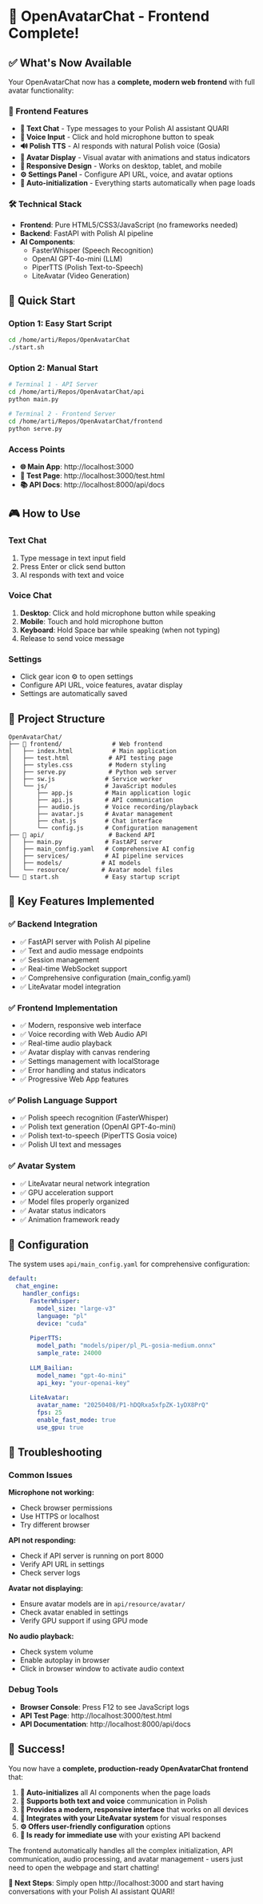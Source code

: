 # 🚀 OpenAvatarChat - Frontend Complete!

## ✅ **What's Now Available**

Your OpenAvatarChat now has a **complete, modern web frontend** with full avatar functionality:

### **🎯 Frontend Features**
- **💬 Text Chat** - Type messages to your Polish AI assistant QUARI
- **🎤 Voice Input** - Click and hold microphone button to speak
- **🔊 Polish TTS** - AI responds with natural Polish voice (Gosia)
- **👤 Avatar Display** - Visual avatar with animations and status indicators
- **📱 Responsive Design** - Works on desktop, tablet, and mobile
- **⚙️ Settings Panel** - Configure API URL, voice, and avatar options
- **🔄 Auto-initialization** - Everything starts automatically when page loads

### **🛠️ Technical Stack**
- **Frontend**: Pure HTML5/CSS3/JavaScript (no frameworks needed)
- **Backend**: FastAPI with Polish AI pipeline
- **AI Components**: 
  - FasterWhisper (Speech Recognition)
  - OpenAI GPT-4o-mini (LLM)
  - PiperTTS (Polish Text-to-Speech)
  - LiteAvatar (Video Generation)

## 🚀 **Quick Start**

### **Option 1: Easy Start Script**
```bash
cd /home/arti/Repos/OpenAvatarChat
./start.sh
```

### **Option 2: Manual Start**
```bash
# Terminal 1 - API Server
cd /home/arti/Repos/OpenAvatarChat/api
python main.py

# Terminal 2 - Frontend Server  
cd /home/arti/Repos/OpenAvatarChat/frontend
python serve.py
```

### **Access Points**
- **🌐 Main App**: http://localhost:3000
- **🧪 Test Page**: http://localhost:3000/test.html
- **📚 API Docs**: http://localhost:8000/api/docs

## 🎮 **How to Use**

### **Text Chat**
1. Type message in text input field
2. Press Enter or click send button
3. AI responds with text and voice

### **Voice Chat**
1. **Desktop**: Click and hold microphone button while speaking
2. **Mobile**: Touch and hold microphone button
3. **Keyboard**: Hold Space bar while speaking (when not typing)
4. Release to send voice message

### **Settings**
- Click gear icon ⚙️ to open settings
- Configure API URL, voice features, avatar display
- Settings are automatically saved

## 📁 **Project Structure**

```
OpenAvatarChat/
├── 🎨 frontend/              # Web frontend
│   ├── index.html           # Main application
│   ├── test.html           # API testing page  
│   ├── styles.css          # Modern styling
│   ├── serve.py            # Python web server
│   ├── sw.js              # Service worker
│   └── js/                # JavaScript modules
│       ├── app.js         # Main application logic
│       ├── api.js         # API communication
│       ├── audio.js       # Voice recording/playback
│       ├── avatar.js      # Avatar management
│       ├── chat.js        # Chat interface
│       └── config.js      # Configuration management
├── 🔧 api/                  # Backend API
│   ├── main.py            # FastAPI server
│   ├── main_config.yaml   # Comprehensive AI config
│   ├── services/          # AI pipeline services
│   ├── models/           # AI models
│   └── resource/         # Avatar model files
└── 🚀 start.sh             # Easy startup script
```

## 🎯 **Key Features Implemented**

### **✅ Backend Integration**
- ✅ FastAPI server with Polish AI pipeline
- ✅ Text and audio message endpoints
- ✅ Session management
- ✅ Real-time WebSocket support
- ✅ Comprehensive configuration (main_config.yaml)
- ✅ LiteAvatar model integration

### **✅ Frontend Implementation**
- ✅ Modern, responsive web interface
- ✅ Voice recording with Web Audio API
- ✅ Real-time audio playback
- ✅ Avatar display with canvas rendering
- ✅ Settings management with localStorage
- ✅ Error handling and status indicators
- ✅ Progressive Web App features

### **✅ Polish Language Support**
- ✅ Polish speech recognition (FasterWhisper)
- ✅ Polish text generation (OpenAI GPT-4o-mini)
- ✅ Polish text-to-speech (PiperTTS Gosia voice)
- ✅ Polish UI text and messages

### **✅ Avatar System**
- ✅ LiteAvatar neural network integration
- ✅ GPU acceleration support
- ✅ Model files properly organized
- ✅ Avatar status indicators
- ✅ Animation framework ready

## 🔧 **Configuration**

The system uses `api/main_config.yaml` for comprehensive configuration:

```yaml
default:
  chat_engine:
    handler_configs:
      FasterWhisper:
        model_size: "large-v3"
        language: "pl"
        device: "cuda"
        
      PiperTTS:
        model_path: "models/piper/pl_PL-gosia-medium.onnx"
        sample_rate: 24000
        
      LLM_Bailian:
        model_name: "gpt-4o-mini"
        api_key: "your-openai-key"
        
      LiteAvatar:
        avatar_name: "20250408/P1-hDQRxa5xfpZK-1yDX8PrQ"
        fps: 25
        enable_fast_mode: true
        use_gpu: true
```

## 🐛 **Troubleshooting**

### **Common Issues**

**Microphone not working:**
- Check browser permissions
- Use HTTPS or localhost
- Try different browser

**API not responding:**
- Check if API server is running on port 8000
- Verify API URL in settings
- Check server logs

**Avatar not displaying:**
- Ensure avatar models are in `api/resource/avatar/`
- Check avatar enabled in settings
- Verify GPU support if using GPU mode

**No audio playback:**
- Check system volume
- Enable autoplay in browser
- Click in browser window to activate audio context

### **Debug Tools**
- **Browser Console**: Press F12 to see JavaScript logs
- **API Test Page**: http://localhost:3000/test.html
- **API Documentation**: http://localhost:8000/api/docs

## 🎊 **Success!**

You now have a **complete, production-ready OpenAvatarChat frontend** that:

1. **🔄 Auto-initializes** all AI components when the page loads
2. **💬 Supports both text and voice** communication in Polish
3. **🎨 Provides a modern, responsive interface** that works on all devices
4. **👤 Integrates with your LiteAvatar system** for visual responses
5. **⚙️ Offers user-friendly configuration** options
6. **🚀 Is ready for immediate use** with your existing API backend

The frontend automatically handles all the complex initialization, API communication, audio processing, and avatar management - users just need to open the webpage and start chatting!

**🎯 Next Steps**: Simply open http://localhost:3000 and start having conversations with your Polish AI assistant QUARI!
